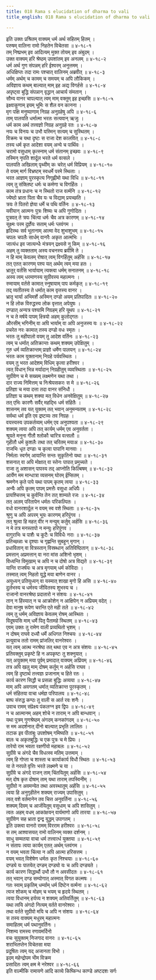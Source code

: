 ```yaml
---
title: 018 Rama s elucidation of dharma to vali
title_english: 018 Rama s elucidation of dharma to vali

---
```

इति उक्तः प्रश्रितम् वाक्यम् धर्म अर्थ सहितम् हितम् ।  
परुषम् वालिना रामो निहतेन विचेतसा ॥ ४-१८-१  
तम् निष्प्रभम् इव आदित्यम् मुक्त तोयम् इव अंबुदम् ।  
उक्त वाक्यम् हरि श्रेष्ठम् उपशांतम् इव अनलम् ॥ ४-१८-२  
धर्म अर्थ गुण संपन्नम् हरि ईश्वरम् अनुत्तमम् ।  
अधिक्षिप्तः तदा रामः पश्चात् वालिनम् अब्रवीत् ॥ ४-१८-३  
धर्मम् अर्थम् च कामम् च समयम् च अपि लौकिकम् ।  
अविज्ञाय कथम् बाल्यात् माम् इह अद्य विगर्हसे ॥ ४-१८-४  
अपृष्ट्वा बुद्धि संपन्नान् वृद्धान् आचार्य संमतान् ।  
सौम्य वानर चापल्यात् त्वम् माम् वक्तुम् इह इच्छसि ॥ ४-१८-५  
इक्ष्वाकूणाम् इयम् भूमिः स शैल वन कानना ।  
मृग पक्षि मनुष्याणाम् निग्रह अनुग्रहेषु अपि ॥ ४-१८-६  
ताम् पालयति धर्मात्मा भरतः सत्यवान् ऋजुः ।  
धर्म काम अर्थ तत्त्वज्ञो निग्रह अनुग्रहे रतः ॥ ४-१८-७  
नयः च विनयः च उभौ यस्मिन् सत्यम् च सुस्थितम् ।  
विक्रमः च यथा दृष्टः स राजा देश कालवित् ॥ ४-१८-८  
तस्य धर्म कृत आदेशा वयम् अन्ये च पार्थिवः ।  
चरामो वसुधाम् कृत्स्नाम् धर्म संतानम् इच्छवः ॥ ४-१८-९  
तस्मिन् नृपति शार्दूल भरते धर्म वत्सले ।  
पालयति अखिलाम् पृथ्वीम् कः चरेत् धर्म विप्रियम् ॥ ४-१८-१०  
ते वयम् मार्ग विभ्रष्टम् स्वधर्मे परमे स्थिताः ।  
भरत आज्ञाम् पुरस्कृत्य निगृह्णीमो यथा विधि ॥ ४-१८-११  
त्वम् तु संक्लिष्ट धर्मः च कर्मणा च विगर्हितः ।  
काम तंत्र प्रधानः च न स्थितो राज वर्त्मनि ॥ ४-१८-१२  
ज्येष्ठो भ्राता पिता चैव यः च विद्याम् प्रयच्छति ।  
त्रयः ते पितरो ज्ञेया धर्मे च पथि वर्तिनः ॥ ४-१८-१३  
यवीयान् आत्मनः पुत्रः शिष्यः च अपि गुणोदितः ।  
पुत्रवत् ते त्रयः चिंत्या धर्मः चैव अत्र कारणम् ॥ ४-१८-१४  
सूक्ष्मः परम दुर्ज्ञेयः सताम् धर्मः प्लवंगम ।  
हृदिस्थः सर्व भूतानाम् आत्मा वेद शुभाशुभम् ॥ ४-१८-१५  
चपलः चपलैः सार्धम् वानरैः अकृत आत्मभिः ।  
जात्यंध इव जात्यन्धैः मंत्रयन् द्रक्ष्यसे नु किम् ॥ ४-१८-१६  
अहम् तु व्यक्तताम् अस्य वचनस्य ब्रवीमि ते ।  
न हि माम् केवलम् रोषात् त्वम् विगर्हितुम् अर्हसि ॥ ४-१८-१७  
तत् एतत् कारणम् पश्य यत् अर्थम् त्वम् मया हतः ।  
भ्रातुर् वर्तसि भार्यायाम् त्यक्त्वा धर्मम् सनातनम् ॥ ४-१८-१८  
अस्य त्वम् धरमाणस्य सुग्रीवस्य महात्मनः ।  
रुमायाम् वर्तसे कामात् स्नुषायाम् पाप कर्मकृत् ॥ ४-१८-१९  
तद् व्यतीतस्य ते धर्मात् काम वृत्तस्य वानर ।  
भ्रातृ भार्या अभिमर्शे अस्मिन् दण्डो अयम् प्रतिपादितः ॥ ४-१८-२०  
न हि लोक विरुद्धस्य लोक वृत्तात् अपेयुषः ।  
दण्डात् अन्यत्र पश्यामि निग्रहम् हरि यूथप ॥ ४-१८-२१  
न च ते मर्षये पापम् क्ष्त्रियो अहम् कुलोद्गतः ।  
औरसीम् भगिनीम् वा अपि भार्याम् वा अपि अनुजस्य यः ॥ ४-१८-२२  
प्रचरेत नरः कामात् तस्य दण्डो वधः स्मृतः ।  
भरतः तु महीपालो वयम् तु आदेश वर्तिनः ॥ ४-१८-२३  
त्वम् च धर्मात् अतिक्रान्तः कथम् शक्यम् उपेक्षितुम् ।  
गुरु धर्म व्यतिक्रान्तम् प्राज्ञो धर्मेण पालयन् ॥ ४-१८-२४  
भरतः काम युक्तानाम् निग्रहे पर्यवस्थितः ।  
वयम् तु भरत आदेशम् विधिम् कृत्वा हरीश्वर ।  
त्वत् विधान् भिन्न मर्यादान् निग्रहीतुम् व्यवस्थिताः ॥ ४-१८-२५  
सुग्रीवेण च मे सख्यम् लक्ष्मणेन यथा तथा ।  
दार राज्य निमित्तम् च निःश्रेयसकरः स मे ॥ ४-१८-२६  
प्रतिज्ञा च मया दत्ता तदा वानर संनिधौ ।  
प्रतिज्ञा च कथम् शक्या मत् विधेन अनवेक्षितुम् ॥ ४-१८-२७  
तत् एभिः कारणैः सर्वैर् महद्भिः धर्म संहितैः ।  
शासनम् तव यत् युक्तम् तत् भवान् अनुमन्यताम् ॥ ४-१८-२८  
सर्वथा धर्म इति एव द्रष्टव्यः तव निग्रहः ।  
वयस्यस्य उपकर्तव्यम् धर्मम् एव अनुपश्यता ॥ ४-१८-२९  
शक्यम् त्वया अपि तत् कार्यम् धर्मम् एव अनुवर्तता ।  
श्रूयते मनुना गीतौ श्लोकौ चारित्र वत्सलौ ॥  
गृहीतौ धर्म कुशलैः तथा तत् चरितम् मयाअ ॥ ४-१८-३०  
राजभिः धृत दण्डाः च कृत्वा पापानि मानवाः ।  
निर्मलाः स्वर्गम् आयान्ति सन्तः सुकृतिनो यथा ॥ ४-१८-३१  
शसनात् वा अपि मोक्षात् वा स्तेनः पापात् प्रमुच्यते ।  
राजा तु अशासन् पापस्य तद् आप्नोति किल्बिषम् ॥ ४-१८-३२  
आर्येण मम मान्धात्रा व्यसनम् घोरम् ईप्सितम् ।  
श्रमणेन कृते पापे यथा पापम् कृतम् त्वया ॥ ४-१८-३३  
अन्यैः अपि कृतम् पापम् प्रमत्तैः वसुधा अधिपैः ।  
प्रायश्चित्तम् च कुर्वन्ति तेन तत् शाम्यते रजः ॥ ४-१८-३४  
तत् अलम् परितापेन धर्मतः परिकल्पितः ।  
वधो वानरशार्दूल न वयम् स्व वशे स्थिताः ॥ ४-१८-३५  
श्रुणु च अपि अपरम् भूयः कारणम् हरिपुंगव ।  
तत् श्रुत्वा हि महत् वीर न मन्युम् कर्तुम् अर्हसि ॥ ४-१८-३६  
न मे तत्र मनस्तापो न मन्युः हरिपुंगव ।  
वागुराभिः च पाशैः च कूटैः च विविधैः नराः ॥ ४-१८-३७  
प्रतिच्छन्नाः च दृश्याः च गृह्णन्ति सुबहून् मृगान् ।  
प्रधावितान् वा वित्रस्तान् विस्रब्धान् अतिविष्ठितान् ॥ ४-१८-३८  
प्रमत्तान् अप्रमत्तान् वा नरा मांस अशिनो भृशम् ।  
विध्यन्ति विमुखाम् च अपि न च दोषो अत्र विद्यते ॥ ४-१८-३९  
यान्ति राजर्षयः च अत्र मृगयाम् धर्म कोविदाः ।  
तस्मात् त्वम् निहतो युद्धे मया बाणेन वानर ।  
अयुध्यन् प्रतियुध्यन् वा यस्मात् शाखा मृगो हि असि ॥ ४-१८-४०  
दुर्लभस्य च धर्मस्य जीवितस्य शुभस्य च ।  
राजानो वानरश्रेष्ठ प्रदातारो न संशयः ॥ ४-१८-४१  
तान् न हिंस्यात् न च आक्रोशेन् न आक्षिपेन् न अप्रियम् वदेत् ।  
देवा मानुष रूपेण चरन्ति एते मही तले ॥ ४-१८-४२  
त्वम् तु धर्मम् अविज्ञाय केवलम् रोषम् आस्थितः ।  
विदूषयसि माम् धर्मे पितृ पैतामहे स्थितम् ॥ ४-१८-४३  
एवम् उक्तः तु रामेण वाली प्रव्यथितो भृशम् ।  
न दोषम् राघवे दध्यौ धर्मे अधिगत निश्चयः ॥ ४-१८-४४  
प्रत्युवाच ततो रामम् प्रांजलिर् वानरेश्वरः ।  
यत् त्वम् आत्थ नरश्रेष्ठ तत् थथा एव न अत्र संशयः ॥ ४-१८-४५  
प्रतिवक्तुम् प्रकृष्टे हि न अपकृष्टः तु शक्नुयात् ।  
यत् अयुक्तम् मया पूर्वम् प्रमादात् वाक्यम् अप्रियम् ॥ ४-१८-४६  
तत्र अपि खलु माम् दोषम् कर्तुम् न अर्हसि राघव ।  
त्वम् हि दृष्टार्थ तत्त्वज्ञः प्रजानाम् च हिते रतः ।  
कार्य कारण सिद्धौ च प्रसन्ना बुद्धिः अव्यया ॥ ४-१८-४७  
माम् अपि अवगतम् धर्मात् व्यतिक्रान्त पुरस्कृतम् ।  
धर्म संहितया वाचा धर्मज्ञ परिपालय ॥ ४-१८-४८  
बाष्प संरुद्ध कण्ठः तु वाली स आर्त रवः शनैः ।  
उवाच रामम् संप्रेक्ष्य पंकलग्न इव द्विपः ॥ ४-१८-४९  
न च आत्मानम् अहम् शोचे न ताराम् न अपि बान्धवान् ।  
यथा पुत्रम् गुणश्रेष्ठम् अंगदम् कनकांगदम् ॥ ४-१८-५०  
स मम अदर्शनात् दीनो बाल्यात् प्रभृति लालितः ।  
तटाक इव पीतांबुः उपशोषम् गमिष्यति ॥ ४-१८-५१  
बालः च अकृतबुद्धिः च एक पुत्रः च मे प्रियः ।  
तारेयो राम भवता रक्षणीयो महाबलः ॥ ४-१८-५२  
सुग्रीवे च अंगदे चैव विधत्स्व मतिम् उत्तमाम् ।  
त्वम् हि गोप्ता च शास्ता च कार्याकार्य विधौ स्थितः ॥ ४-१८-५३  
या ते नरपते वृत्तिः भरते लक्ष्मणे च या ।  
सुग्रीवे च अंगदे राजन् ताम् चिंतयितुम् अर्हसि ॥ ४-१८-५४  
मत् दोष कृत दोषाम् ताम् यथा ताराम् तपस्विनीम् ।  
सुग्रीवो न अवमन्येत तथा अवस्थातुम् अर्हसि ॥ ४-१८-५५  
त्वया हि अनुगृहीतेन शक्यम् राज्यम् उपासितुम् ।  
त्वत् वशे वर्तमानेन तव चित्त अनुवर्तिना ॥ ४-१८-५६  
शक्यम् दिवम् च आर्जयितुम् वसुधाम् च अपि शासितुम् ।  
त्वतः अहम् वधम् आकांक्षयन् वार्यमाणो अपि तारया ॥ ४-१८-५७  
सुग्रीवेण सह भ्राता द्वन्द्व युद्धम् उपागतम् ।  
इति उक्त्वा वानरो रामम् विरराम हरीश्वरः ॥ ४-१८-५८  
स तम् आश्वासयत् रामो वालिनम् व्यक्त दर्शनम् ।  
साधु सम्मतया वाचा धर्म तत्त्वार्त्ध युक्तया ॥ ४-१८-५९  
न संतापः त्वया कार्यम् एतत् अर्थम् प्लवंगम ।  
न वयम् भवता चिंत्या न अपि आत्मा हरिसत्तम ।  
वयम् भवत् विशेषेण धर्मतः कृत निश्चयाः ॥ ४-१८-६०  
दण्ड्ये यः पातयेत् दण्डम् दण्ड्यो यः च अपि दण्ड्यते ।  
कार्य कारण सिद्धार्थौ उभौ तौ न अवसीदतः ॥ ४-१८-६१  
तत् भवान् दण्ड सम्योगात् अस्मात् विगत कल्मषः ।  
गतः स्वाम् प्रकृतिम् धर्म्याम् धर्म दिष्टेन वर्त्मना ॥ ४-१८-६२  
त्यज शोकम् च मोहम् च भयम् च हृदये स्थितम् ।  
त्वया विधानम् हर्यग्र्य न शक्यम् अतिवर्तितुम् ॥ ४-१८-६३  
यथा त्वयि अंगदो नित्यम् वर्तते वानरेश्वरः ।  
तथा वर्तते सुग्रीवो मयि च अपि न संशयः ॥ ४-१८-६४  
स तस्य वाक्यम् मधुरम् महात्मनः  
समाहितम् धर्म पथानुवर्तिनः ।  
निशम्य रामस्य रणावमर्दिनो  
वचः सुयुक्तम् निजगाद वानरः ॥ ४-१८-६५  
शराभितप्तेन विचेतसा मया  
प्रदूषितः त्वम् यद् अजानता विभो ।  
इदम् महेन्द्रोपम भीम विक्रम  
प्रसादितः त्वम् क्षम मे नरेश्वर ॥ ४-१८-६६  
इति वाल्मीकि रामायणे आदि काव्ये किष्किन्ध काण्डे अष्टदशः सर्गः